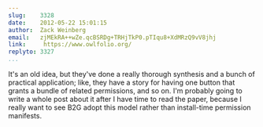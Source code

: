 ```yaml
---
slug:    3328
date:    2012-05-22 15:01:15
author:  Zack Weinberg
email:   zjMEkRA++wZe.qcBSRDg+TRHjTkP0.pTIqu8+XdMRzQ9vV8jhj
link:     https://www.owlfolio.org/
replyto: 3327
...
```


It's an old idea, but they've done a really thorough synthesis and a
bunch of practical application; like, they have a story for having one
button that grants a bundle of related permissions, and so on.  I'm
probably going to write a whole post about it after I have time to
read the paper, because I really want to see B2G adopt this model
rather than install-time permission manifests.
